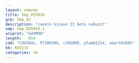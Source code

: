 ```yaml
---
layout: smgene
title: Smp_025010
grp: Smp_02
description: "casein kinase II beta subunit"
smp: Smp_025010.1
uniprot: "G4VM90"
length:   654
cdd: "COG5041, PTZ00396, cl02099, pfam01214, smart01085"
kk: K03115
categories: sm
---
```

